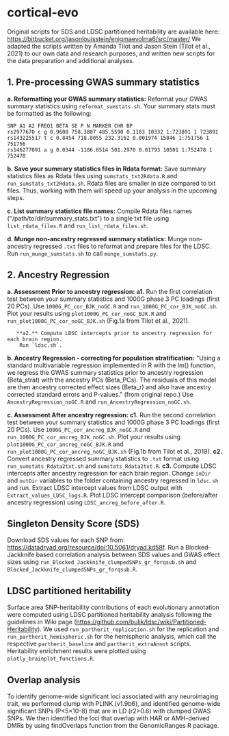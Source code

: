 # cortical-evo

Original scripts for SDS and LDSC partitioned heritability are available here:
https://bitbucket.org/jasonlouisstein/enigmaevolma6/src/master/
We adapted the scripts written by Amanda Tilot and Jason Stein (Tilot et al., 2021) to our own data and research purposes, and written new scripts for the data preparation and additional analyses.

## 1. Pre-processing GWAS summary statistics

**a. Reformatting your GWAS summary statistics:**
Reformat your GWAS summary statistics using `reformat_sumstats.sh`.
Your summary stats must be formatted as the following:

```
SNP A1 A2 FREQ1 BETA SE P N MARKER CHR BP
rs2977670 c g 0.9608 758.3807 485.5590 0.1183 10332 1:723891 1 723891
rs143225517 t c 0.8454 718.8055 232.3162 0.001974 15846 1:751756 1 751756
rs146277091 a g 0.0344 -1186.6514 501.2970 0.01793 10501 1:752478 1 752478
```

**b. Save your summary statistics files in Rdata format:**
Save summary statistics files as Rdata files using `sumstats_txt2Rdata.R` and `run_sumstats_txt2Rdata.sh`.
Rdata files are smaller in size compared to txt files. Thus, working with them will speed up your analysis in the upcoming steps.

**c. List summary statistics file names:**
Compile Rdata files names ("/path/to/dir/summary_stats.txt") to a single txt file using `list_rdata_files.R` and `run_list_rdata_files.sh`.

**d. Munge non-ancestry regressed summary statistics:**
Munge non-ancestry regressed `.txt` files to reformat and prepare files for the LDSC. Run `run_munge_sumstats.sh` to call `munge_sumstats.py`.

## 2. Ancestry Regression

**a. Assessment Prior to ancestry regression:**
       **a1.** Run the first correlation test between your summary statistics and 1000G phase 3 PC loadings (first 20 PCs).
        Use `1000G_PC_cor_BJK_noGC.R` and `run_1000G_PC_cor_BJK_noGC.sh`.
        Plot your results using `plot1000G_PC_cor_noGC_BJK.R` and `run_plot1000G_PC_cor_noGC_BJK.sh` (Fig.1a from Tilot et al., 2021).

       **a2.** Compute LDSC intercepts prior to ancestry regression for each brain region.
        Run `ldsc.sh`.

**b. Ancestry Regression - correcting for population stratification:**
"Using a standard multivariable regression implemented in R with the lm() function, we regress the GWAS summary statistics prior to ancestry regression (Beta_strat) with the ancestry PCs (Beta_PCs). The residuals of this model are then ancestry corrected effect sizes (Beta_r) and also have ancestry corrected standard errors and P-values." (from original repo.)
Use `AncestryRegression_noGC.R` and `run_AncestryRegression_noGC.sh`.

**c. Assessment After ancestry regression:**
    **c1.** Run the second correlation test between your summary statistics and 1000G phase 3 PC loadings (first 20 PCs).
        Use `1000G_PC_cor_ancreg_BJK_noGC.R` and `run_1000G_PC_cor_ancreg_BJK_noGC.sh`.
        Plot your results using `plot1000G_PC_cor_ancreg_noGC_BJK.R` and `run_plot1000G_PC_cor_ancreg_noGC_BJK.sh`  (Fig.1b from Tilot et al., 2019).
    **c2.** Convert ancestry regressed summary statistics to `.txt` format using `run_sumstats_Rdata2txt.sh` and `sumstats_Rdata2txt.R`.
    **c3.** Compute LDSC intercepts after ancestry regression for each brain region.
        Change `inDir` and `outDir` variables to the folder containing ancestry regressed in `ldsc.sh` and run.
        Extract LDSC intercept values from LDSC output with `Extract_values_LDSC_logs.R`.
        Plot LDSC intercept comparison (before/after ancestry regression) using `LDSC_ancreg_before_after.R`.

## Singleton Density Score (SDS)

Download SDS values for each SNP from: https://datadryad.org/resource/doi:10.5061/dryad.kd58f.
Run a Blocked-Jackknife based correlation analysis between SDS values and GWAS effect sizes using `run_Blocked_Jackknife_clumpedSNPs_gr_forqsub.sh` and `Blocked_Jackknife_clumpedSNPs_gr_forqsub.R`.

## LDSC partitioned heritability

Surface area SNP-heritability contributions of each evolutionary annotation were computed using LDSC partitioned heritability analysis following the guidelines in Wiki page (https://github.com/bulik/ldsc/wiki/Partitioned-Heritability).
We used `run_partherit_replication.sh` for the replication and `run_partherit_hemispheric.sh` for the hemispheric analysis, which call the respective `partherit_baseline` and `partherit_extraAnnot` scripts.
Heritability enrichment results were plotted using `plotly_brainplot_functions.R`.

## Overlap analysis

To identify genome-wide significant loci associated with any neuroimaging trait, we performed clump with PLINK (v1.9b6), and identified genome-wide significant SNPs (P<5×10-8) that are in LD (r2>0.6) with clumped GWAS SNPs. We then identified the loci that overlap with HAR or AMH-derived DMRs by using  findOverlaps function from the GenomicRanges R package.
